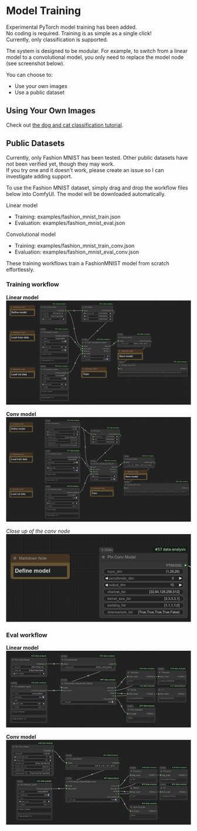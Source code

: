 # Model Training

Experimental PyTorch model training has been added.  
No coding is required. Training is as simple as a single click!  
Currently, only classification is supported.

The system is designed to be modular. For example, to switch from a linear model to a convolutional model, you only need to replace the model node (see screenshot below).

You can choose to:
* Use your own images
* Use a public dataset

## Using Your Own Images

Check out [the dog and cat classification tutorial](dog_cat_classification_model_training.md).

## Public Datasets

Currently, only Fashion MNIST has been tested. Other public datasets have not been verified yet, though they may work.  
If you try one and it doesn't work, please create an issue so I can investigate adding support.

To use the Fashion MNIST dataset, simply drag and drop the workflow files below into ComfyUI. The model will be downloaded automatically.

Linear model  
* Training: examples/fashion_mnist_train.json  
* Evaluation: examples/fashion_mnist_eval.json

Convolutional model  
* Training: examples/fashion_mnist_train_conv.json  
* Evaluation: examples/fashion_mnist_eval_conv.json

These training workflows train a FashionMNIST model from scratch effortlessly.

### Training workflow
**Linear model**
![Train](images/fashion_mnist_train.png)

**Conv model**
![Train](images/conv_train.png)

*Close up of the conv node*
![Train](images/conv_train2.png)

### Eval workflow
**Linear model**
![Eval](images/fashion_mnist_eval.png)

**Conv model**
![Eval](images/conv_eval.png)
